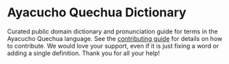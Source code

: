 
# Ayacucho Quechua Dictionary

Curated public domain dictionary and pronunciation guide for terms in the Ayacucho Quechua language. See the [contributing guide](https://github.com/drumworkteam/term/blob/make/.github/contributing.md) for details on how to contribute. We would love your support, even if it is just fixing a word or adding a single definition. Thank you for all your help!